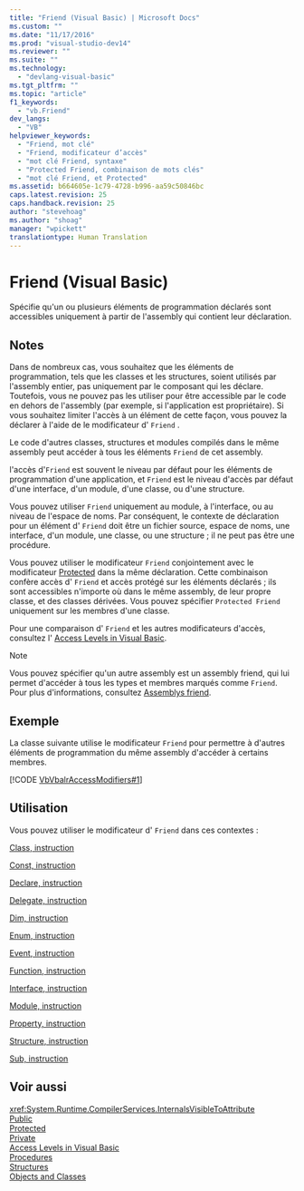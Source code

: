 ```yaml
---
title: "Friend (Visual Basic) | Microsoft Docs"
ms.custom: ""
ms.date: "11/17/2016"
ms.prod: "visual-studio-dev14"
ms.reviewer: ""
ms.suite: ""
ms.technology: 
  - "devlang-visual-basic"
ms.tgt_pltfrm: ""
ms.topic: "article"
f1_keywords: 
  - "vb.Friend"
dev_langs: 
  - "VB"
helpviewer_keywords: 
  - "Friend, mot clé"
  - "Friend, modificateur d’accès"
  - "mot clé Friend, syntaxe"
  - "Protected Friend, combinaison de mots clés"
  - "mot clé Friend, et Protected"
ms.assetid: b664605e-1c79-4728-b996-aa59c50846bc
caps.latest.revision: 25
caps.handback.revision: 25
author: "stevehoag"
ms.author: "shoag"
manager: "wpickett"
translationtype: Human Translation
---
```

# Friend (Visual Basic)
Spécifie qu'un ou plusieurs éléments de programmation déclarés sont accessibles uniquement à partir de l'assembly qui contient leur déclaration.  
  
## Notes  
 Dans de nombreux cas, vous souhaitez que les éléments de programmation, tels que les classes et les structures, soient utilisés par l'assembly entier, pas uniquement par le composant qui les déclare.  Toutefois, vous ne pouvez pas les utiliser pour être accessible par le code en dehors de l'assembly \(par exemple, si l'application est propriétaire\).  Si vous souhaitez limiter l'accès à un élément de cette façon, vous pouvez la déclarer à l'aide de le modificateur d' `Friend` .  
  
 Le code d'autres classes, structures et modules compilés dans le même assembly peut accéder à tous les éléments `Friend` de cet assembly.  
  
 l'accès d'`Friend` est souvent le niveau par défaut pour les éléments de programmation d'une application, et `Friend` est le niveau d'accès par défaut d'une interface, d'un module, d'une classe, ou d'une structure.  
  
 Vous pouvez utiliser `Friend` uniquement au module, à l'interface, ou au niveau de l'espace de noms.  Par conséquent, le contexte de déclaration pour un élément d' `Friend` doit être un fichier source, espace de noms, une interface, d'un module, une classe, ou une structure ; il ne peut pas être une procédure.  
  
 Vous pouvez utiliser le modificateur `Friend` conjointement avec le modificateur [Protected](../../../visual-basic/language-reference/modifiers/protected.md) dans la même déclaration.  Cette combinaison confère accès d' `Friend` et accès protégé sur les éléments déclarés ; ils sont accessibles n'importe où dans le même assembly, de leur propre classe, et des classes dérivées.  Vous pouvez spécifier `Protected Friend` uniquement sur les membres d'une classe.  
  
 Pour une comparaison d' `Friend` et les autres modificateurs d'accès, consultez l' [Access Levels in Visual Basic](../../../visual-basic/programming-guide/language-features/declared-elements/access-levels.md).  
  
> [!NOTE]
>  Vous pouvez spécifier qu'un autre assembly est un assembly friend, qui lui permet d'accéder à tous les types et membres marqués comme `Friend`.  Pour plus d'informations, consultez [Assemblys friend](../Topic/Friend%20Assemblies%20\(C%23%20and%20Visual%20Basic\).md).  
  
## Exemple  
 La classe suivante utilise le modificateur `Friend` pour permettre à d'autres éléments de programmation du même assembly d'accéder à certains membres.  
  
 [!CODE [VbVbalrAccessModifiers#1](../CodeSnippet/VS_Snippets_VBCSharp/vbvbalraccessmodifiers#1)]  
  
## Utilisation  
 Vous pouvez utiliser le modificateur d' `Friend` dans ces contextes :  
  
 [Class, instruction](../../../visual-basic/language-reference/statements/class-statement.md)  
  
 [Const, instruction](../../../visual-basic/language-reference/statements/const-statement.md)  
  
 [Declare, instruction](../../../visual-basic/language-reference/statements/declare-statement.md)  
  
 [Delegate, instruction](../../../visual-basic/language-reference/statements/delegate-statement.md)  
  
 [Dim, instruction](../../../visual-basic/language-reference/statements/dim-statement.md)  
  
 [Enum, instruction](../../../visual-basic/language-reference/statements/enum-statement.md)  
  
 [Event, instruction](../../../visual-basic/language-reference/statements/event-statement.md)  
  
 [Function, instruction](../../../visual-basic/language-reference/statements/function-statement.md)  
  
 [Interface, instruction](../../../visual-basic/language-reference/statements/interface-statement.md)  
  
 [Module, instruction](../../../visual-basic/language-reference/statements/module-statement.md)  
  
 [Property, instruction](../../../visual-basic/language-reference/statements/property-statement.md)  
  
 [Structure, instruction](../../../visual-basic/language-reference/statements/structure-statement.md)  
  
 [Sub, instruction](../../../visual-basic/language-reference/statements/sub-statement.md)  
  
## Voir aussi  
 <xref:System.Runtime.CompilerServices.InternalsVisibleToAttribute>   
 [Public](../../../visual-basic/language-reference/modifiers/public.md)   
 [Protected](../../../visual-basic/language-reference/modifiers/protected.md)   
 [Private](../../../visual-basic/language-reference/modifiers/private.md)   
 [Access Levels in Visual Basic](../../../visual-basic/programming-guide/language-features/declared-elements/access-levels.md)   
 [Procedures](../../../visual-basic/programming-guide/language-features/procedures/index.md)   
 [Structures](../../../visual-basic/programming-guide/language-features/data-types/structures.md)   
 [Objects and Classes](../../../visual-basic/programming-guide/language-features/objects-and-classes/index.md)